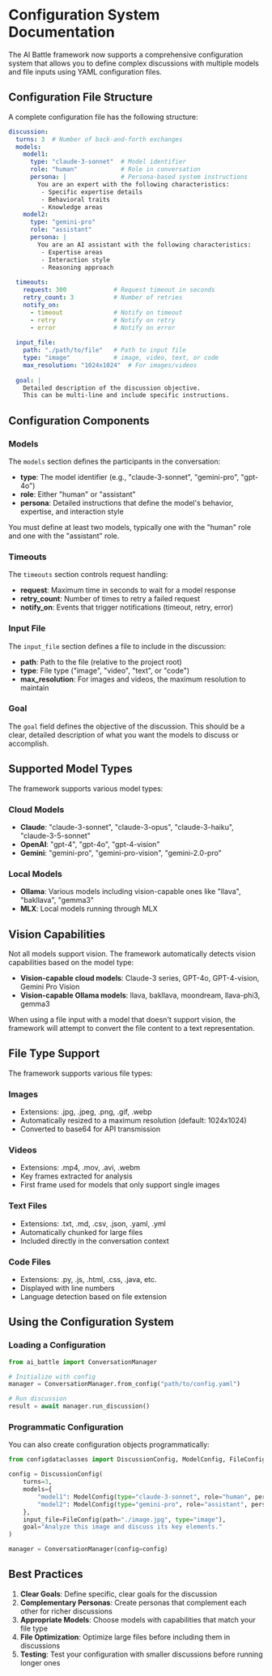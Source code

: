 # Configuration System Documentation

The AI Battle framework now supports a comprehensive configuration system that allows you to define complex discussions with multiple models and file inputs using YAML configuration files.

## Configuration File Structure

A complete configuration file has the following structure:

```yaml
discussion:
  turns: 3  # Number of back-and-forth exchanges
  models:
    model1:
      type: "claude-3-sonnet"  # Model identifier
      role: "human"            # Role in conversation
      persona: |               # Persona-based system instructions
        You are an expert with the following characteristics:
         - Specific expertise details
         - Behavioral traits
         - Knowledge areas
    model2:
      type: "gemini-pro"
      role: "assistant"
      persona: |
        You are an AI assistant with the following characteristics:
         - Expertise areas
         - Interaction style
         - Reasoning approach
   
  timeouts:
    request: 300             # Request timeout in seconds
    retry_count: 3           # Number of retries
    notify_on:
      - timeout              # Notify on timeout
      - retry                # Notify on retry
      - error                # Notify on error
  
  input_file:
    path: "./path/to/file"   # Path to input file
    type: "image"            # image, video, text, or code
    max_resolution: "1024x1024"  # For images/videos
    
  goal: |
    Detailed description of the discussion objective.
    This can be multi-line and include specific instructions.
```

## Configuration Components

### Models

The `models` section defines the participants in the conversation:

- **type**: The model identifier (e.g., "claude-3-sonnet", "gemini-pro", "gpt-4o")
- **role**: Either "human" or "assistant"
- **persona**: Detailed instructions that define the model's behavior, expertise, and interaction style

You must define at least two models, typically one with the "human" role and one with the "assistant" role.

### Timeouts

The `timeouts` section controls request handling:

- **request**: Maximum time in seconds to wait for a model response
- **retry_count**: Number of times to retry a failed request
- **notify_on**: Events that trigger notifications (timeout, retry, error)

### Input File

The `input_file` section defines a file to include in the discussion:

- **path**: Path to the file (relative to the project root)
- **type**: File type ("image", "video", "text", or "code")
- **max_resolution**: For images and videos, the maximum resolution to maintain

### Goal

The `goal` field defines the objective of the discussion. This should be a clear, detailed description of what you want the models to discuss or accomplish.

## Supported Model Types

The framework supports various model types:

### Cloud Models

- **Claude**: "claude-3-sonnet", "claude-3-opus", "claude-3-haiku", "claude-3-5-sonnet"
- **OpenAI**: "gpt-4", "gpt-4o", "gpt-4-vision"
- **Gemini**: "gemini-pro", "gemini-pro-vision", "gemini-2.0-pro"

### Local Models

- **Ollama**: Various models including vision-capable ones like "llava", "bakllava", "gemma3"
- **MLX**: Local models running through MLX

## Vision Capabilities

Not all models support vision. The framework automatically detects vision capabilities based on the model type:

- **Vision-capable cloud models**: Claude-3 series, GPT-4o, GPT-4-vision, Gemini Pro Vision
- **Vision-capable Ollama models**: llava, bakllava, moondream, llava-phi3, gemma3

When using a file input with a model that doesn't support vision, the framework will attempt to convert the file content to a text representation.

## File Type Support

The framework supports various file types:

### Images
- Extensions: .jpg, .jpeg, .png, .gif, .webp
- Automatically resized to a maximum resolution (default: 1024x1024)
- Converted to base64 for API transmission

### Videos
- Extensions: .mp4, .mov, .avi, .webm
- Key frames extracted for analysis
- First frame used for models that only support single images

### Text Files
- Extensions: .txt, .md, .csv, .json, .yaml, .yml
- Automatically chunked for large files
- Included directly in the conversation context

### Code Files
- Extensions: .py, .js, .html, .css, .java, etc.
- Displayed with line numbers
- Language detection based on file extension

## Using the Configuration System

### Loading a Configuration

```python
from ai_battle import ConversationManager

# Initialize with config
manager = ConversationManager.from_config("path/to/config.yaml")

# Run discussion
result = await manager.run_discussion()
```

### Programmatic Configuration

You can also create configuration objects programmatically:

```python
from configdataclasses import DiscussionConfig, ModelConfig, FileConfig, TimeoutConfig

config = DiscussionConfig(
    turns=3,
    models={
        "model1": ModelConfig(type="claude-3-sonnet", role="human", persona="..."),
        "model2": ModelConfig(type="gemini-pro", role="assistant", persona="...")
    },
    input_file=FileConfig(path="./image.jpg", type="image"),
    goal="Analyze this image and discuss its key elements."
)

manager = ConversationManager(config=config)
```

## Best Practices

1. **Clear Goals**: Define specific, clear goals for the discussion
2. **Complementary Personas**: Create personas that complement each other for richer discussions
3. **Appropriate Models**: Choose models with capabilities that match your file type
4. **File Optimization**: Optimize large files before including them in discussions
5. **Testing**: Test your configuration with smaller discussions before running longer ones